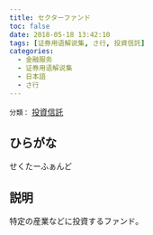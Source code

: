 ```yaml
---
title: セクターファンド
toc: false
date: 2018-05-18 13:42:10
tags: [证券用语解说集, さ行, 投資信託]
categories:
  - 金融服务
  - 证券用语解说集
  - 日本語
  - さ行
---
```


`分類：` [投資信託](/tags/投資信託/)

## ひらがな

せくたーふぁんど

## 説明

特定の産業などに投資するファンド。
